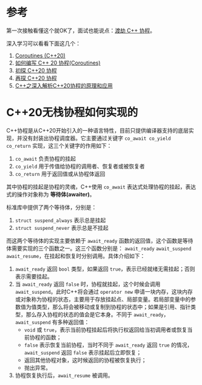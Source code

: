 # 参考

第一次接触看懂这个就OK了，面试也能说点：[渡劫 C++ 协程](https://www.bennyhuo.com/2022/03/09/cpp-coroutines-01-intro/)。<br>

深入学习可以看看下面这几个：

1. [Coroutines (C++20)](https://en.cppreference.com/w/cpp/language/coroutines)
2. [如何编写 C++ 20 协程(Coroutines)](https://zhuanlan.zhihu.com/p/355100152)
3. [初探 C++20 协程](https://sf-zhou.github.io/coroutine/cpp_20_coroutines.html)
4. [再探 C++20 协程](https://sf-zhou.github.io/coroutine/cpp_20_explore_coroutines.html)
5. [C++之深入解析C++20协程的原理和应用](https://blog.csdn.net/Forever_wj/article/details/130237117)


# C++20无栈协程如何实现的

C++协程是从C++20开始引入的一种语言特性，目前只提供编译器支持的底层实现，并没有封装出协程调度器。它主要通过关键字 `co_await co_yield co_return` 实现，这三个关键字的作用如下：

1. `co_await` 负责协程的挂起
2. `co_yield` 用于传值给协程的调用者、恢复者或被恢复者
3. `co_return` 用于返回值或从协程体返回

其中协程的挂起是协程的灵魂，C++使用 `co_await` 表达式处理协程的挂起，表达式的操作对象称为 **等待体(awaiter)**。<br>

标准库中提供了两个等待体，分别是：

1. `struct suspend_always` 表示总是挂起
2. `struct suspend_never` 表示总是不挂起

而这两个等待体的实现主要依赖于 `await_ready` 函数的返回值，这个函数是等待体需要实现的三个函数之一。这三个函数分别是： `await_ready` `await_suspend` `await_resume`，在挂起和恢复时分别调用。具体介绍如下：

1. `await_ready` 返回 `bool` 类型，如果返回 `true`，表示已经就绪无需挂起；否则表示需要挂起。
2. 当 `await_ready` 返回 `false` 时，协程就挂起，这个时候会调用 `await_suspend`。此时C++将会通过 `operator new` 申请一块内存，这块内存或对象称为协程的状态，主要用于存放挂起点、局部变量。若局部变量中的参数值为值类型，那么将会被移动或复制到协程的状态中；如果是引用、指针类型，那么存入协程的状态的值会是它本身。不同于 `await_ready`，`await_suspend` 有多种返回值：
   - `void` 或 `true`，表示当前协程挂起后将执行权返回给当初调用者或恢复当前协程的函数；
   - `false` 表示恢复当前协程，当时不同于 `await_ready` 返回 `true` 的情况，`await_suspend` 返回 `false` 表示挂起后立即恢复；
   - 返回其他协程对象，这时候返回的协程被恢复执行；
   - 抛出异常。
3. 协程恢复执行后，`await_resume` 被调用。
